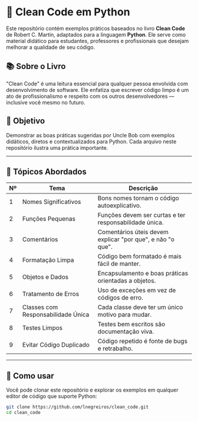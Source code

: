 # 🧼 Clean Code em Python

Este repositório contém exemplos práticos baseados no livro **Clean Code** de Robert C. Martin, adaptados para a linguagem **Python**. Ele serve como material didático para estudantes, professores e profissionais que desejam melhorar a qualidade de seu código.

## 📚 Sobre o Livro

"Clean Code" é uma leitura essencial para qualquer pessoa envolvida com desenvolvimento de software. Ele enfatiza que escrever código limpo é um ato de profissionalismo e respeito com os outros desenvolvedores — inclusive você mesmo no futuro.

## 🎯 Objetivo

Demonstrar as boas práticas sugeridas por Uncle Bob com exemplos didáticos, diretos e contextualizados para Python. Cada arquivo neste repositório ilustra uma prática importante.

---

## 🧩 Tópicos Abordados

| Nº | Tema                        | Descrição |
|----|-----------------------------|-----------|
| 1  | Nomes Significativos        | Bons nomes tornam o código autoexplicativo. |
| 2  | Funções Pequenas            | Funções devem ser curtas e ter responsabilidade única. |
| 3  | Comentários                 | Comentários úteis devem explicar "por que", e não "o que". |
| 4  | Formatação Limpa            | Código bem formatado é mais fácil de manter. |
| 5  | Objetos e Dados             | Encapsulamento e boas práticas orientadas a objetos. |
| 6  | Tratamento de Erros         | Uso de exceções em vez de códigos de erro. |
| 7  | Classes com Responsabilidade Única | Cada classe deve ter um único motivo para mudar. |
| 8  | Testes Limpos               | Testes bem escritos são documentação viva. |
| 9  | Evitar Código Duplicado     | Código repetido é fonte de bugs e retrabalho. |

---

## 🚀 Como usar

Você pode clonar este repositório e explorar os exemplos em qualquer editor de código que suporte Python:

```bash
git clone https://github.com/lnegreiros/clean_code.git
cd clean_code
